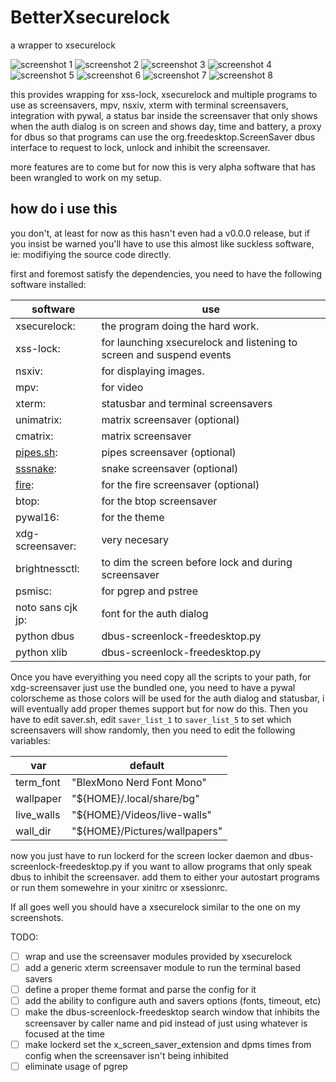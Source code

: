 # BetterXsecurelock

a wrapper to xsecurelock

![screenshot 1](/screenshots/Screenshot01.png)
![screenshot 2](/screenshots/Screenshot02.png)
![screenshot 3](/screenshots/Screenshot03.png)
![screenshot 4](/screenshots/Screenshot04.png)
![screenshot 5](/screenshots/Screenshot05.png)
![screenshot 6](/screenshots/Screenshot06.png)
![screenshot 7](/screenshots/Screenshot07.png)
![screenshot 8](/screenshots/Screenshot08.png)


this provides wrapping for xss-lock, xsecurelock and multiple programs to use
as screensavers, mpv, nsxiv, xterm with terminal screensavers, integration with
pywal, a status bar inside the screensaver that only shows when the auth dialog
is on screen and shows day, time and battery, a proxy for dbus so that programs
can use the org.freedesktop.ScreenSaver dbus interface to request to lock,
unlock and inhibit the screensaver.

more features are to come but for now this is very alpha software that has been
wrangled to work on my setup.

## how do i use this

you don't, at least for now as this hasn't even had a v0.0.0 release, but if
you insist be warned you'll have to use this almost like suckless software,
ie: modifiying the source code directly.

first and foremost satisfy the dependencies, you need to have the following
software installed:

|software|use|
|--|--|
|xsecurelock:| the program doing the hard work.|
|xss-lock:| for launching xsecurelock and listening to screen and suspend events|
|nsxiv:| for displaying images.|
|mpv:| for video|
|xterm:|statusbar and terminal screensavers|
|unimatrix:|matrix screensaver (optional)|
|cmatrix:|matrix screensaver|
|[pipes.sh](https://github.com/pipeseroni/pipes.sh):|pipes screensaver (optional)|
|[sssnake](https://github.com//AngelJumbo/sssnake):|snake screensaver (optional)|
|[fire](https://github.com/kiedtl/fire):|for the fire screensaver (optional)|
|btop:|for the btop screensaver|
|pywal16:|for the theme|
|xdg-screensaver:|very necesary|
|brightnessctl:|to dim the screen before lock and during screensaver|
|psmisc:|for pgrep and pstree|
|noto sans cjk jp:|font for the auth dialog|
|python dbus| dbus-screenlock-freedesktop.py |
|python xlib| dbus-screenlock-freedesktop.py |

Once you have everyithing you need copy all the scripts to your path, for
xdg-screensaver just use the bundled one, you need to have a pywal colorscheme
as those colors will be used for the auth dialog and statusbar, i will
eventually add proper themes support but for now do this. Then you have to
edit saver.sh, edit `saver_list_1` to `saver_list_5` to set which screensavers
will show randomly, then you need to edit the following variables:

|var|default|
|--|--|
|term_font| "BlexMono Nerd Font Mono" |
|wallpaper| "${HOME}/.local/share/bg" |
|live_walls| "${HOME}/Videos/live-walls" |
|wall_dir|"${HOME}/Pictures/wallpapers"|

now you just have to run lockerd for the screen locker daemon and
dbus-screenlock-freedesktop.py if you want to allow programs that only speak dbus
to inhibit the screensaver. add them to either your autostart programs or run them
somewehre in your xinitrc or xsessionrc.

If all goes well you should have a xsecurelock similar to the one on my screenshots.


TODO:
- [ ] wrap and use the screensaver modules provided by xsecurelock
- [ ] add a generic xterm screensaver module to run the terminal based savers
- [ ] define a proper theme format and parse the config for it
- [ ] add the ability to configure auth and savers options (fonts, timeout, etc)
- [ ] make the dbus-screenlock-freedesktop search window that inhibits the
      screensaver by caller name and pid instead of just using whatever is
      focused at the time
- [ ] make lockerd set the x_screen_saver_extension and dpms times from config
      when the screensaver isn't being inhibited
- [ ] eliminate usage of pgrep
